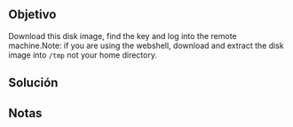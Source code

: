 ## Objetivo
Download this disk image, find the key and log into the remote machine.Note: if you are using the webshell, download and extract the disk image into `/tmp` not your home directory.

## Solución

## Notas